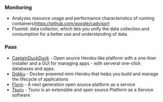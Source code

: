 ### Monitoring

* Analyzes resource usage and performance characteristics of running containers(https://github.com/google/cadvisor)
* Fluentd: data collector, which lets you unify the data collection and consumption for a better use and understanding of data.

### Paas

* [CaptainDuckDuck](https://github.com/githubsaturn/captainduckduck) - Open source Heroku-like platform with a one-liner installer and a GUI for managing apps - with serveral one-click databases and apps.
* [Dokku](https://github.com/dokku/dokku) - Docker powered mini-Heroku that helps you build and manage the lifecycle of applications 
* [Flynn](https://github.com/flynn/flynn) - A next generation open source platform as a service
* [Tsuru](https://github.com/tsuru/tsuru) - Tsuru is an extensible and open source Platform as a Service software